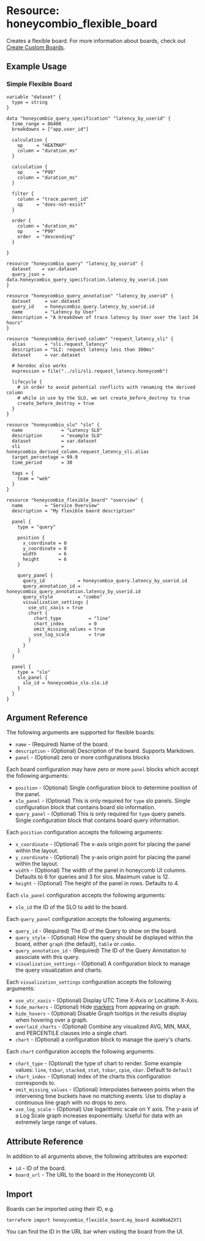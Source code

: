 # Resource: honeycombio_flexible_board

Creates a flexible board. For more information about boards, check out [Create Custom Boards](https://docs.honeycomb.io/observe/boards).

## Example Usage

### Simple Flexible Board

```hcl
variable "dataset" {
  type = string
}

data "honeycombio_query_specification" "latency_by_userid" {
  time_range = 86400
  breakdowns = ["app.user_id"]

  calculation {
    op     = "HEATMAP"
    column = "duration_ms"
  }

  calculation {
    op     = "P99"
    column = "duration_ms"
  }

  filter {
    column = "trace.parent_id"
    op     = "does-not-exist"
  }

  order {
    column = "duration_ms"
    op     = "P99"
    order  = "descending"
  }

}

resource "honeycombio_query" "latency_by_userid" {
  dataset    = var.dataset
  query_json = data.honeycombio_query_specification.latency_by_userid.json
}

resource "honeycombio_query_annotation" "latency_by_userid" {
  dataset     = var.dataset
  query_id    = honeycombio_query.latency_by_userid.id
  name        = "Latency by User"
  description = "A breakdown of trace latency by User over the last 24 hours"
}

resource "honeycombio_derived_column" "request_latency_sli" {
  alias       = "sli.request_latency"
  description = "SLI: request latency less than 300ms"
  dataset     = var.dataset

  # heredoc also works
  expression = file("../sli/sli.request_latency.honeycomb")

  lifecycle {
    # in order to avoid potential conflicts with renaming the derived column
    # while in use by the SLO, we set create_before_destroy to true
    create_before_destroy = true
  }
}

resource "honeycombio_slo" "slo" {
  name              = "Latency SLO"
  description       = "example SLO"
  dataset           = var.dataset
  sli               = honeycombio_derived_column.request_latency_sli.alias
  target_percentage = 99.9
  time_period       = 30

  tags = {
    team = "web"
  }
}

resource "honeycombio_flexible_board" "overview" {
  name        = "Service Overview"
  description = "My flexible baord description"

  panel {
    type = "query"

    position {
      x_coordinate = 0
      y_coordinate = 0
      width        = 6
      height       = 6
    }

    query_panel {
      query_id            = honeycombio_query.latency_by_userid.id
      query_annotation_id = honeycombio_query_annotation.latency_by_userid.id
      query_style         = "combo"
      visualization_settings {
        use_utc_xaxis = true
        chart {
          chart_type          = "line"
          chart_index         = 0
          omit_missing_values = true
          use_log_scale       = true
        }
      }
    }
  }

  panel {
    type = "slo"
    slo_panel {
      slo_id = honeycombio_slo.slo.id
    }
  }
}
```

## Argument Reference

The following arguments are supported for flexible boards:

- `name` - (Required) Name of the board.
- `description` - (Optional) Description of the board. Supports Markdown.
- `panel` - (Optional) zero or more configurations blocks

Each board configuration may have zero or more `panel` blocks which accept the following arguments:

- `position` - (Optional) Single configuration block to determine position of the panel.
- `slo_panel` - (Optional) This is only required for `type` slo panels. Single configuration block that contains board slo information.
- `query_panel` - (Optional) This is only required for `type` query panels. Single configuration block that contains board query information.

Each `position` configuration accepts the following arguments:

- `x_coordinate` - (Optional) The x-axis origin point for placing the panel within the layout.
- `y_coordinate` - (Optional) The y-axis origin point for placing the panel within the layout.
- `width` - (Optional) The width of the panel in honeycomb UI columns. Defaults to 6 for queries and 3 for slos. Maximum value is 12.
- `height` - (Optional) The height of the panel in rows. Defaults to 4.

Each `slo_panel` configuration accepts the following arguments:

- `slo_id` the ID of the SLO to add to the board.

Each `query_panel` configuration accepts the following arguments:

- `query_id` - (Required) The ID of the Query to show on the board.
- `query_style` - (Optional) How the query should be displayed within the board, either `graph` (the default), `table` or `combo`.
- `query_annotation_id` - (Required) The ID of the Query Annotation to associate with this query.
- `visualization_settings` - (Optional) A configuration block to manage the query visualization and charts.

Each `visualization_settings` configuration accepts the following arguments:

- `use_utc_xaxis` - (Optional) Display UTC Time X-Axis or Localtime X-Axis.
- `hide_markers` - (Optional) Hide [markers](https://docs.honeycomb.io/investigate/query/customize-results/#markers) from appearing on graph.
- `hide_hovers` - (Optional) Disable Graph tooltips in the results display when hovering over a graph.
- `overlaid_charts` - (Optional) Combine any visualized AVG, MIN, MAX, and PERCENTILE clauses into a single chart.
- `chart` - (Optional) a configuration block to manage the query's charts.

Each `chart` configuration accepts the following arguments:

- `chart_type` - (Optional) the type of chart to render. Some example values: `line`, `tsbar`, `stacked`, `stat`, `tsbar`, `cpie`, `cbar`. Default to `default`
- `chart_index` - (Optional) index of the charts this configuration corresponds to.
- `omit_missing_values` - (Optional) Interpolates between points when the intervening time buckets have no matching events. Use to display a continuous line graph with no drops to zero.
- `use_log_scale` - (Optional) Use logarithmic scale on Y axis. The y-axis of a Log Scale graph increases exponentially. Useful for data with an extremely large range of values.

## Attribute Reference

In addition to all arguments above, the following attributes are exported:

- `id` - ID of the board.
- `board_url` - The URL to the board in the Honeycomb UI.

## Import

Boards can be imported using their ID, e.g.

```shell
terraform import honeycombio_flexible_board.my_board AobW9oAZX71
```

You can find the ID in the URL bar when visiting the board from the UI.
